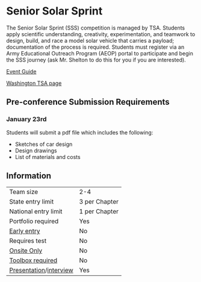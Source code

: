 # Senior Solar Sprint

The Senior Solar Sprint (SSS) competition is managed by TSA. Students apply scientific understanding, creativity, experimentation, and teamwork to design, build, and race a model solar vehicle that carries a payload; documentation of the process is required. Students must register via an Army Educational Outreach Program (AEOP) portal to participate and begin the SSS journey (ask Mr. Shelton to do this for you if you are interested).

[Event Guide](https://lwsd.sharepoint.com/:b:/r/sites/GR-JHS-TechnologyStudentAssociation-SCA/Shared%20Documents/23-24/Competition/Event%20Guides/HS%20-%20Senior%20Solar%20Sprint.pdf)

[Washington TSA page](https://www.washingtontsa.org/high-school-events/senior-solar-sprint)

## Pre-conference Submission Requirements

### January 23rd

Students will submit a pdf file which includes the following:

- Sketches of car design
- Design drawings
- List of materials and costs

## Information

|                                              |               |
| -------------------------------------------- | ------------- |
| Team size                                    | 2-4           |
| State entry limit                            | 3 per Chapter |
| National entry limit                         | 1 per Chapter |
| Portfolio required                           | Yes           |
| [Early entry](/#terms)                       | No            |
| Requires test                                | No            |
| [Onsite Only](/#terms)                       | No            |
| [Toolbox required](/#terms)                  | No            |
| [Presentation](/#terms)/[interview](/#terms) | Yes           |
